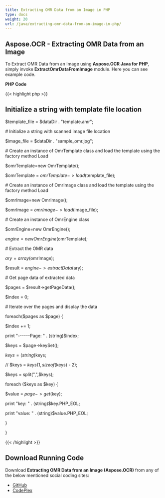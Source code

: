 ```yaml
---
title: Extracting OMR Data from an Image in PHP
type: docs
weight: 20
url: /java/extracting-omr-data-from-an-image-in-php/
---
```


## **Aspose.OCR - Extracting OMR Data from an Image**

To Extract OMR Data from an Image using **Aspose.OCR Java for PHP**, simply invoke **ExtractOmrDataFromImage** module. Here you can see example code.

**PHP Code**

{{< highlight php >}}

## Initialize a string with template file location

$template_file = $dataDir . "template.amr";

\# Initialize a string with scanned image file location

$image_file = $dataDir . "sample_omr.jpg";

\# Create an instance of OmrTemplate class and load the template using the factory method Load

$omrTemplate=new OmrTemplate();

$omrTemplate = $omrTemplate->load($template_file);

\# Create an instance of OmrImage class and load the template using the factory method Load

$omrImage=new OmrImage();

$omrImage = $omrImage->load($image_file);

\# Create an instance of OmrEngine class

$omrEngine=new OmrEngine();

$engine = new OmrEngine($omrTemplate);

\# Extract the OMR data

$ary=array($omrImage);

$result = $engine->extractData($ary);

\# Get page data of extracted data

$pages = $result->getPageData();

$index = 0;

\# Iterate over the pages and display the data

foreach($pages as $page) {

$index += 1;

print "------Page: " . (string)$index;

$keys = $page->keySet();

$keys = (string)$keys;

//            $keys = $keys(1, sizeof($keys) - 2);

$keys = split(",",$keys);

foreach ($keys as $key) {

$value = $page->get($key);

print "key: " . (string)$key.PHP_EOL;

print "value: " . (string)$value.PHP_EOL;

}

}

{{< /highlight >}}

## **Download Running Code**

Download **Extracting OMR Data from an Image (Aspose.OCR)** from any of the below mentioned social coding sites:

- [GitHub](https://github.com/aspose-ocr/Aspose.OCR-for-Java/blob/master/Plugins/Aspose_OCR_Java_for_PHP/src/aspose/ocr/WorkingWithOMR/ExtractOmrDataFromImage.php)
- [CodePlex](https://archive.codeplex.com/?p=asposeocrjavaphp)
